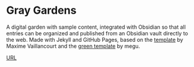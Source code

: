 
# Gray Gardens

A digital garden with sample content, integrated with Obsidian so that all entries can be organized and published from an Obsidian vault directly to the web. Made with Jekyll and GitHub Pages, based on the [template](https://digital-garden-jekyll-template.netlify.app/) by Maxime Vaillancourt and the [green template](https://garden.megu.space/your-first-note.html#installation) by megu. 

[URL](https://digitalgarden.rebeccarui.online/)
